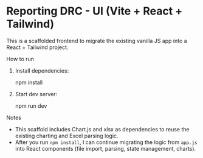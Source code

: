 # Reporting DRC - UI (Vite + React + Tailwind)

This is a scaffolded frontend to migrate the existing vanilla JS app into a React + Tailwind project.

How to run

1. Install dependencies:

   npm install

2. Start dev server:

   npm run dev

Notes

- This scaffold includes Chart.js and xlsx as dependencies to reuse the existing charting and Excel parsing logic.
- After you run `npm install`, I can continue migrating the logic from `app.js` into React components (file import, parsing, state management, charts).
